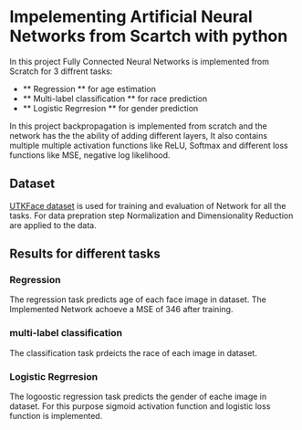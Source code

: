 # Impelementing Artificial Neural Networks from Scartch with python

In this project Fully Connected Neural Networks is implemented from Scratch for 3 diffrent tasks:
- ** Regression ** for age estimation
- ** Multi-label classification **  for race prediction
- ** Logistic Regrresion ** for gender prediction 


In this project backpropagation is implemented from scratch and the network has the the ability of adding different layers, It also contains multiple multiple activation functions like ReLU, Softmax and different loss functions like MSE, negative log likelihood.

## Dataset
[UTKFace dataset](https://susanqq.github.io/UTKFace) is used for training and evaluation of Network for all the tasks. 
For data prepration step Normalization and Dimensionality Reduction are applied to the data.


## Results for different tasks

### Regression
The regression task predicts age of each face image in dataset. The Implemented Network achoeve a MSE of 346 after training.

### multi-label classification
The classification task prdeicts the race of each image in dataset.


### Logistic Regrresion
The logoostic regression task predicts the gender of eache image in dataset.
For this purpose sigmoid activation function and logistic loss function is implemented.

